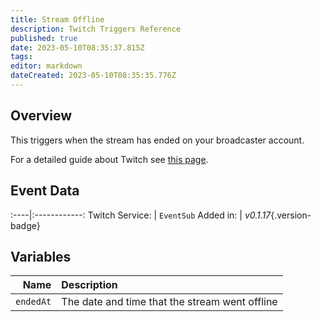 ```yaml
---
title: Stream Offline
description: Twitch Triggers Reference
published: true
date: 2023-05-10T08:35:37.815Z
tags: 
editor: markdown
dateCreated: 2023-05-10T08:35:35.776Z
---
```


## Overview
This triggers when the stream has ended on your broadcaster account.

For a detailed guide about Twitch see [this page](/Platforms/Twitch).

## Event Data
:----|:------------:
Twitch Service: | `EventSub`
Added in: | *v0.1.17*{.version-badge}

## Variables
Name | Description
----:|:------------
`endedAt` | The date and time that the stream went offline